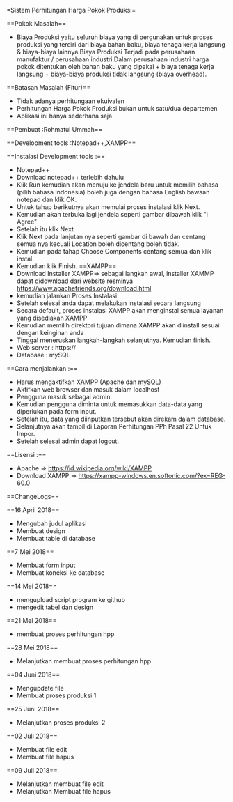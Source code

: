 =Sistem Perhitungan Harga Pokok Produksi=

==Pokok Masalah==
* Biaya Produksi yaitu seluruh biaya yang di pergunakan untuk proses produksi yang terdiri dari biaya bahan baku, biaya tenaga kerja langsung & biaya-biaya lainnya.Biaya Produksi Terjadi pada perusahaan manufaktur / perusahaan industri.Dalam perusahaan industri harga pokok ditentukan oleh bahan baku yang dipakai + biaya tenaga kerja langsung + biaya-biaya produksi tidak langsung (biaya overhead).

==Batasan Masalah (Fitur)==
* Tidak adanya perhitungaan ekuivalen
* Perhitungan Harga Pokok Produksi bukan untuk satu/dua departemen
* Aplikasi ini hanya sederhana saja

==Pembuat		:Rohmatul Ummah==

==Development tools	:Notepad++,XAMPP==

==Instalasi Development tools	:==
* Notepad++
* Download notepad++ terlebih dahulu
* Klik Run kemudian akan menuju ke jendela baru untuk memilih bahasa (pilih bahasa Indonesia) boleh juga dengan bahasa English bawaan notepad dan klik OK.
* Untuk tahap berikutnya akan memulai proses instalasi klik Next.
* Kemudian akan terbuka lagi jendela seperti gambar dibawah klik "I Agree"
* Setelah itu klik Next
* Klik Next pada lanjutan nya seperti gambar di bawah dan centang semua nya kecuali Location boleh dicentang boleh tidak.
* Kemudian pada tahap Choose Components centang semua dan klik instal.
* Kemudian klik Finish.
==XAMPP==
* Download Installer XAMPP=> sebagai langkah awal, installer XAMMP dapat didownload dari website resminya https://www.apachefriends.org/download.html
* kemudian jalankan Proses Instalasi
* Setelah selesai anda dapat melakukan instalasi secara langsung
* Secara default, proses instalasi XAMPP akan menginstal semua layanan yang disediakan XAMPP
* Kemudian memilih direktori tujuan dimana XAMPP akan diinstall sesuai dengan keinginan anda
* Tinggal meneruskan langkah-langkah selanjutnya. Kemudian finish.
* Web server : https://
* Database   : mySQL

==Cara menjalankan 	:==
* Harus mengaktifkan XAMPP (Apache dan mySQL)
* Aktifkan web browser dan masuk dalam localhost
* Pengguna masuk sebagai admin.
* Kemudian pengguna diminta untuk memasukkan data-data yang diperlukan pada form input.
* Setelah itu, data yang diinputkan tersebut akan direkam dalam database.
* Selanjutnya akan tampil di Laporan Perhitungan PPh Pasal 22 Untuk Impor.
* Setelah selesai admin dapat logout.

==Lisensi :==
* Apache => https://id.wikipedia.org/wiki/XAMPP
* Download XAMPP => https://xampp-windows.en.softonic.com/?ex=REG-60.0

==ChangeLogs==

==16 April 2018==
* Mengubah judul aplikasi
* Membuat design
* Membuat table di database

==7 Mei 2018==
* Membuat form input
* Membuat koneksi ke database

==14 Mei 2018==
* mengupload script program ke github
* mengedit tabel dan design

==21 Mei 2018==
* membuat proses perhitungan hpp

==28 Mei 2018==
* Melanjutkan membuat proses perhitungan hpp

==04 Juni 2018==
* Mengupdate file
* Membuat proses produksi 1

==25 Juni 2018==
* Melanjutkan proses produksi 2

==02 Juli 2018==
* Membuat file edit 
* Membuat file hapus 

==09 Juli 2018==
* Melanjutkan membuat file edit 
* Melanjutkan Membuat file hapus 